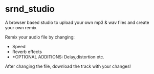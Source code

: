 # srnd_studio

A browser based studio to upload your own mp3 & wav files and create your own remix.

Remix your audio file by changing:
- Speed
- Reverb effects
- *OPTIONAL ADDITIONS: Delay,distortion etc.

After changing the file, download the track with your changes!
